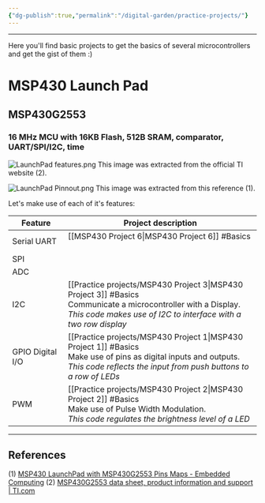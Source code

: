 ```yaml
---
{"dg-publish":true,"permalink":"/digital-garden/practice-projects/"}
---
```


---

Here you'll find basic projects to get the basics of several microcontrollers and get the gist of them :)

# MSP430 Launch Pad

## MSP430G2553
### 16 MHz MCU with 16KB Flash, 512B SRAM, comparator, UART/SPI/I2C, time
![LaunchPad features.png](/img/user/Practice%20projects/Reference%20images/LaunchPad%20features.png)
This image was extracted from the official TI website (2).

![LaunchPad Pinnout.png](/img/user/Practice%20projects/Reference%20images/LaunchPad%20Pinnout.png)
This image was extracted from this reference (1).

Let's make use of each of it's features:

| Feature          | Project description                                                                                                                                   |
| ---------------- | ----------------------------------------------------------------------------------------------------------------------------------------------------- |
| Serial UART      | [[MSP430 Project 6\|MSP430 Project 6]]  #Basics<br><br>                                                                                                                 |
| SPI              |                                                                                                                                                       |
| ADC              |                                                                                                                                                       |
| I2C              | [[Practice projects/MSP430 Project 3\|MSP430 Project 3]]  #Basics<br>Communicate a microcontroller with a Display.<br>_This code makes use of I2C to interface with a two row display_    |
| GPIO Digital I/O | [[Practice projects/MSP430 Project 1\|MSP430 Project 1]]  #Basics<br>Make use of pins as digital inputs and outputs.<br>_This code reflects the input from push buttons to a row of LEDs_ |
| PWM              | [[Practice projects/MSP430 Project 2\|MSP430 Project 2]]  #Basics<br>Make use of Pulse Width Modulation.<br>_This code regulates the brightness level of  a LED_                          |

---

## References

(1)  [MSP430 LaunchPad with MSP430G2553 Pins Maps - Embedded Computing](https://embeddedcomputing.weebly.com/msp430-launchpad-with-msp430g2553-pins-maps.html)
(2)  [MSP430G2553 data sheet, product information and support | TI.com](https://www.ti.com/product/MSP430G2553?keyMatch=MSP430G2553&tisearch=universal_search&usecase=GPN-ALT#params)
